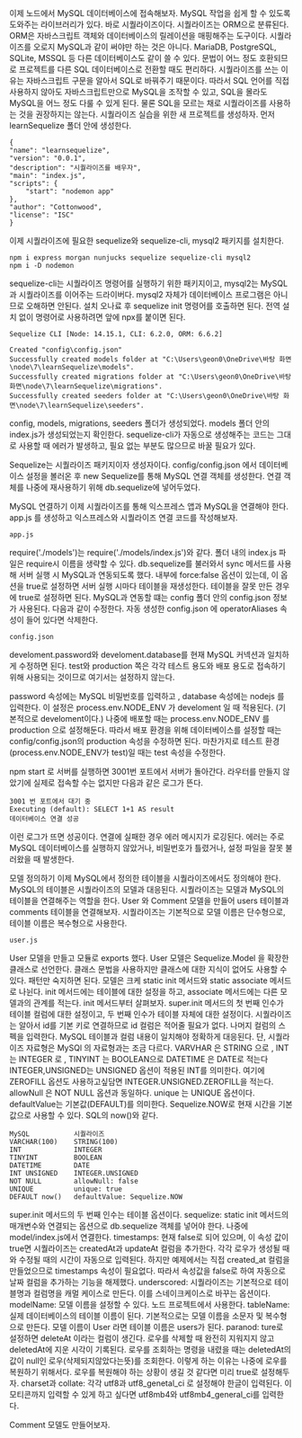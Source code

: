 이제 노드에서 MySQL 데이터베이스에 접속해보자.
MySQL 작업을 쉽게 할 수 있도록 도와주는 라이브러리가 있다.
바로 시퀄라이즈이다.
시퀄라이즈는 ORM으로 분류된다.
ORM은 자바스크립트 객체와 데이터베이스의 릴레이션을 매핑해주는 도구이다.
시퀄라이즈를 오로지 MySQL과 같이 써야만 하는 것은 아니다.
MariaDB, PostgreSQL, SQLite, MSSQL 등 다른 데이터베이스도 같이 쓸 수 있다.
문법이 어느 정도 호환되므로 프로젝트를 다른 SQL 데이터베이스로 전환할 때도 편리하다.
시퀄라이즈를 쓰는 이유는 자바스크립트 구문을 알아서 SQL로 바꿔주기 때문이다.
따라서 SQL 언어를 직접 사용하지 않아도 자바스크립트만으로 MySQL을 조작할 수 있고, SQL을 몰라도  MySQL을 어느 정도 다룰 수 있게 된다.
물론 SQL을 모르는 채로 시퀄라이즈를 사용하는 것을 권장하지는 않는다.
시퀄라이즈 실습을 위한 새 프로젝트를 생성하자.
먼저 learnSequelize 폴더 안에 생성한다.

    {
    "name": "learnsequelize",
    "version": "0.0.1",
    "description": "시퀄라이즈를 배우자",
    "main": "index.js",
    "scripts": {
        "start": "nodemon app"
    },
    "author": "Cottonwood",
    "license": "ISC"
    }

이제 시퀄라이즈에 필요한 sequelize와 sequelize-cli, mysql2 패키지를 설치한다.

    npm i express morgan nunjucks sequelize sequelize-cli mysql2
    npm i -D nodemon

sequelize-cli는 시퀄라이즈 명령어를 실행하기 위한 패키지이고, mysql2는 MySQL과 시퀄라이즈를 이어주는 드라이버다.
mysql2 자체가 데이터베이스 프로그램은 아니므로 오해하면 안된다.
설치 오나료 후 sequelize init 명령어를 호출하면 된다.
전역 설치 없이 명령어로 사용하려면 앞에 npx를 붙이면 된다.

    Sequelize CLI [Node: 14.15.1, CLI: 6.2.0, ORM: 6.6.2]

    Created "config\config.json"
    Successfully created models folder at "C:\Users\geon0\OneDrive\바탕 화면\node\7\learnSequelize\models".
    Successfully created migrations folder at "C:\Users\geon0\OneDrive\바탕 화면\node\7\learnSequelize\migrations".
    Successfully created seeders folder at "C:\Users\geon0\OneDrive\바탕 화면\node\7\learnSequelize\seeders".

config, models, migrations, seeders 폴더가 생성되었다.
models 폴더 안의 index.js가 생성되었는지 확인한다.
sequelize-cli가 자동으로 생성해주는 코드는 그대로 사용할 때 에러가 발생하고, 필요 없는 부분도 많으므로 바꿀 필요가 있다.

Sequelize는 시퀄라이즈 패키지이자 생성자이다.
config/config.json 에서 데이터베이스 설정을 볼러온 후 new Sequelize를 통해 MySQL 연결 객체를 생성한다.
연결 객체를 나중에 재사용하기 위해 db.sequelize에 넣어두었다.

MySQL 연결하기
이제 시퀄라이즈를 통해 익스프레스 앱과 MySQL을 연결해야 한다.
app.js 를 생성하고 익스프레스와 시퀄라이즈 연결 코드를 작성해보자.

    app.js

require('./models')는 require('./models/index.js')와 같다.
폴더 내의 index.js 파일은 require시 이름을 생략할 수 있다.
db.sequelize를 불러와서 sync 메서드를 사용해 서버 실행 시 MySQL과 연동되도록 했다.
내부에 force:false 옵션이 있는데, 이 옵션을 true로 설정하면 서버 실행 시마다 테이블을 재생성한다.
테이블을 잘못 만든 경우에 true로 설정하면 된다.
MySQL과 연동할 떄는 config 폴더 안의 config.json 정보가 사용된다.
다음과 같이 수정한다.
자동 생성한 config.json 에 operatorAliases 속성이 들어 있다면 삭제한다.

    config.json

develoment.password와 develoment.database를 현재 MySQL 커넥션과 일치하게 수정하면 된다.
test와 production 쪽은 각각 테스트 용도와 배포 용도로 접속하기 위해 사용되는 것이므로 여기서는 설정하지 않는다.

password 속성에는 MySQL 비밀번호를 입력하고 , database 속성에는 nodejs 를 입력한다.
이 설정은 process.env.NODE_ENV 가 develoment 일 때 적용된다. (기본적으로 develoment이다.)
나중에 배포할 때는 process.env.NODE_ENV 를 production 으로 설정해둔다.
따라서 배포 환경을 위해 데이터베이스를 설정할 때는 config/config.json의 production 속성을 수정하면 된다.
마찬가지로 테스트 환경(process.env.NODE_ENV가 test)일 때는 test 속성을 수정한다.

npm start 로 서버를 실행하면 3001번 포트에서 서버가 돌아간다.
라우터를 만들지 않았기에 실제로 접속할 수는 없지만 다음과 같은 로그가 뜬다.

    3001 번 포트에서 대기 중
    Executing (default): SELECT 1+1 AS result
    데이터베이스 연결 성공

이런 로그가 뜨면 성공이다.
연결에 실패한 경우 에러 메시지가 로깅된다.
에러는 주로 MySQL 데이터베이스를 실행하지 않았거나, 비밀번호가 틀렸거나, 설정 파일을 잘못 불러왔을 때 발생한다.

모델 정의하기 
이제 MySQL에서 정의한 테이블을 시퀄라이즈에서도 정의해야 한다.
MySQL의 테이블은 시퀄라이즈의 모델과 대응된다.
시퀄라이즈는 모델과 MySQL의 테이블을 연결해주는 역할을 한다.
User 와 Comment 모델을 만들어 users 테이블과 comments 테이블을 연결해보자.
시퀄라이즈는 기본적으로 모델 이름은 단수형으로, 테이블 이름은 복수형으로 사용한다.

    user.js

User 모델을 만들고 모듈로 exports 했다.
User 모델은 Sequelize.Model 을 확장한 클래스로 선언한다.
클래스 문법을 사용하지만 클래스에 대한 지식이 없어도 사용할 수 있다.
패턴만 숙지하면 된다.
모델은 크케 static init 메서드와 static associate 메서드로 나뉜다.
init 메서드에는 테이블에 대한 설정을 하고, associate 메서드에는 다른 모델과의 관계를 적는다.
init 메서드부터 살펴보자.
super.init 메서드의 첫 번째 인수가 테이블 컬럼에 대한 설정이고, 두 번째 인수가 테이블 자체에 대한 설정이다.
시퀄라이즈는 알아서 id를 기본 키로 연결하므로 id 컬럼은 적어줄 필요가 없다.
나머지 컬럼의 스펙을 입력한다. 
MySQL 테이블과 컬럼 내용이 일치해야 정확하게 대응된다.
단, 시퀄라이즈 자료형은 MySQl 의 자료형과는 조금 다르다.
VARVHAR 은 STRING 으로 , INT 는 INTEGER 로 , TINYINT 는 BOOLEAN으로 DATETIME 은 DATE로 적는다
INTEGER,UNSIGNED는 UNSIGNED 옵션이 적용된 INT를 의미한다.
여기에 ZEROFILL 옵션도 사용하고싶담면 INTEGER.UNSIGNED.ZEROFILL을 적는다.
allowNull 은 NOT NULL 옵션과 동일하다.
unique 는 UNIQUE 옵션이다.
defaultValue는 기본값(DEFAULT)를 의미한다.
Sequelize.NOW로 현재 시간을 기본값으로 사용할 수 있다.
SQL의 now()와 같다.

    MySQL           시퀄라이즈
    VARCHAR(100)    STRING(100)
    INT             INTEGER
    TINYINT         BOOLEAN
    DATETIME        DATE
    INT UNSIGNED    INTEGER.UNSIGNED
    NOT NULL        allowNull: false
    UNIQUE          unique: true
    DEFAULT now()   defaultValue: Sequelize.NOW

super.init 메서드의 두 번째 인수는 테이블 옵션이다.
sequelize: static init 메서드의 매개변수와 연결되는 옵션으로 db.sequelize 객체를 넣어야 한다. 나중에 model/index.js에서 연결한다.
timestamps: 현재 false로 되어 있으며, 이 속성 값이 true면 시퀄라이즈는 createdAt과 updateAt 컬럼을 추가한다.
각각 로우가 생성될 때와 수정될 때의 시간이 자동으로 입력된다.
하지만 예제에서는 직접 created_at 컬럼을 만들었으므로 timestamps 속성이 필요없다.
따라서 속성값을 false로 하여 자동으로 날짜 컬럼을 추가하는 기능을 해제했다.
underscored: 시퀄라이즈는 기본적으로 테이블명과 컬럼명을 캐멀 케이스로 만든다.
이를 스네이크케이스로 바꾸는 옵션이다.
modelName: 모델 이름을 설정할 수 있다. 노드 프로젝트에서 사용한다.
tableName: 실제 데이터베이스의 테이블 이름이 된다. 기본적으로는 모델 이름을 소문자 및 복수형으로 만든다. 모델 이름이 User 라면 테이블 이름은 users가 된다.
paranod: ture로 설정하면 deleteAt 이라는 컬럼이 생긴다.
로우를 삭제할 때 완전히 지워지지 않고 deletedAt에 지운 시각이 기록된다.
로우를 조회하는 명령을 내렸을 때는 deletedAt의 값이 null인 로우(삭제되지않았다는뜻)를 조회한다.
이렇게 하는 이유는 나중에 로우를 복원하기 위해서다.
로우를 복원해야 하는 상황이 생길 것 같다면 미리 true로 설정해두자.
charset과 collate: 각각 utf8과 utf8_genetal_ci 로 설정해야 한글이 입력된다.
이모티콘까지 입력할 수 있게 하고 싶다면 utf8mb4와 utf8mb4_general_ci를 입력한다.

Comment 모델도 만들어보자.
